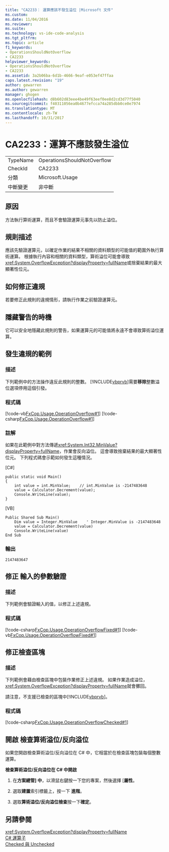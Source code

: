 ```yaml
---
title: "CA2233： 運算應該不發生溢位 |Microsoft 文件"
ms.custom: 
ms.date: 11/04/2016
ms.reviewer: 
ms.suite: 
ms.technology: vs-ide-code-analysis
ms.tgt_pltfrm: 
ms.topic: article
f1_keywords:
- OperationsShouldNotOverflow
- CA2233
helpviewer_keywords:
- OperationsShouldNotOverflow
- CA2233
ms.assetid: 3a2b06ba-6d1b-4666-9eaf-e053ef47ffaa
caps.latest.revision: "19"
author: gewarren
ms.author: gewarren
manager: ghogen
ms.openlocfilehash: d8b602d83eee4be49f63eef0ee8d2cd3d77f5040
ms.sourcegitcommit: f40311056ea0b4677efcca74a285dbb0ce0e7974
ms.translationtype: MT
ms.contentlocale: zh-TW
ms.lasthandoff: 10/31/2017
---
```

# <a name="ca2233-operations-should-not-overflow"></a>CA2233：運算不應該發生溢位
|||  
|-|-|  
|TypeName|OperationsShouldNotOverflow|  
|CheckId|CA2233|  
|分類|Microsoft.Usage|  
|中斷變更|非中斷|  
  
## <a name="cause"></a>原因  
 方法執行算術運算，而且不會驗證運算元事先以防止溢位。  
  
## <a name="rule-description"></a>規則描述  
 應該先驗證運算元，以確定作業的結果不相關的資料類型的可能值的範圍外執行算術運算。 根據執行內容和相關的資料類型，算術溢位可能會導致 <xref:System.OverflowException?displayProperty=fullName>或捨棄結果的最大顯著性位元。  
  
## <a name="how-to-fix-violations"></a>如何修正違規  
 若要修正此規則的違規情形，請執行作業之前驗證運算元。  
  
## <a name="when-to-suppress-warnings"></a>隱藏警告的時機  
 它可以安全地隱藏此規則的警告，如果運算元的可能值將永遠不會導致算術溢位運算。  
  
## <a name="example-of-a-violation"></a>發生違規的範例  
  
### <a name="description"></a>描述  
 下列範例中的方法操作違反此規則的整數。 [!INCLUDE[vbprvb](../code-quality/includes/vbprvb_md.md)]需要**移除**整數溢位選項停用這個引發。  
  
### <a name="code"></a>程式碼  
 [!code-vb[FxCop.Usage.OperationOverflow#1](../code-quality/codesnippet/VisualBasic/ca2233-operations-should-not-overflow_1.vb)]
 [!code-csharp[FxCop.Usage.OperationOverflow#1](../code-quality/codesnippet/CSharp/ca2233-operations-should-not-overflow_1.cs)]  
  
### <a name="comments"></a>註解  
 如果在此範例中對方法傳遞<xref:System.Int32.MinValue?displayProperty=fullName>，作業會反向溢位。 這會導致捨棄結果的最大顯著性位元。 下列程式碼會示範如何發生這種情況。  
  
 [C#]  
  
```  
public static void Main()  
{  
    int value = int.MinValue;    // int.MinValue is -2147483648   
    value = Calculator.Decrement(value);   
    Console.WriteLine(value);  
}  
```  
  
 [VB]  
  
```  
Public Shared Sub Main()       
    Dim value = Integer.MinValue    ' Integer.MinValue is -2147483648   
    value = Calculator.Decrement(value)   
    Console.WriteLine(value)   
End Sub  
```  
  
### <a name="output"></a>輸出  
  
```  
2147483647  
```  
  
## <a name="fix-with-input-parameter-validation"></a>修正 輸入的參數驗證  
  
### <a name="description"></a>描述  
 下列範例會驗證輸入的值，以修正上述違規。  
  
### <a name="code"></a>程式碼  
 [!code-csharp[FxCop.Usage.OperationOverflowFixed#1](../code-quality/codesnippet/CSharp/ca2233-operations-should-not-overflow_2.cs)]
 [!code-vb[FxCop.Usage.OperationOverflowFixed#1](../code-quality/codesnippet/VisualBasic/ca2233-operations-should-not-overflow_2.vb)]  
  
## <a name="fix-with-a-checked-block"></a>修正檢查區塊  
  
### <a name="description"></a>描述  
 下列範例會藉由檢查區塊中包裝作業修正上述違規。 如果作業造成溢位，<xref:System.OverflowException?displayProperty=fullName>就會擲回。  
  
 請注意，不支援已檢查的區塊中[!INCLUDE[vbprvb](../code-quality/includes/vbprvb_md.md)]。  
  
### <a name="code"></a>程式碼  
 [!code-csharp[FxCop.Usage.OperationOverflowChecked#1](../code-quality/codesnippet/CSharp/ca2233-operations-should-not-overflow_3.cs)]  
  
## <a name="turn-on-checked-arithmetic-overflowunderflow"></a>開啟 檢查算術溢位/反向溢位  
 如果您開啟檢查算術溢位/反向溢位在 C# 中，它相當於在檢查區塊包裝每個整數運算。  
  
 **檢查算術溢位/反向溢位在 C# 中開啟**  
  
1.  在**方案總管] 中**，以滑鼠右鍵按一下您的專案，然後選擇 [**屬性**。  
  
2.  選取**建置**索引標籤上，按一下 **進階**。  
  
3.  選取**算術溢位/反向溢位檢查**按一下**確定**。  
  
## <a name="see-also"></a>另請參閱  
 <xref:System.OverflowException?displayProperty=fullName>   
 [C# 運算子](/dotnet/csharp/language-reference/operators/index)   
 [Checked 與 Unchecked](/dotnet/csharp/language-reference/keywords/checked-and-unchecked)